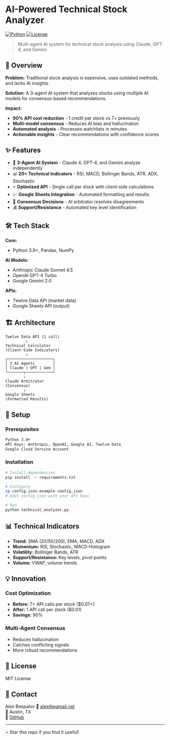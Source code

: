 # AI-Powered Technical Stock Analyzer

[![Python](https://img.shields.io/badge/Python-3.9+-blue.svg)](https://www.python.org/)
[![License](https://img.shields.io/badge/license-MIT-green.svg)](LICENSE)

> Multi-agent AI system for technical stock analysis using Claude, GPT-4, and Gemini

## 🎯 Overview

**Problem:** Traditional stock analysis is expensive, uses outdated methods, and lacks AI insights.

**Solution:** A 3-agent AI system that analyzes stocks using multiple AI models for consensus-based recommendations.

**Impact:**
- **90% API cost reduction** - 1 credit per stock vs 7+ previously
- **Multi-model consensus** - Reduces AI bias and hallucination
- **Automated analysis** - Processes watchlists in minutes
- **Actionable insights** - Clear recommendations with confidence scores

## ✨ Features

- 🤖 **3-Agent AI System** - Claude 4, GPT-4, and Gemini analyze independently
- 📊 **20+ Technical Indicators** - RSI, MACD, Bollinger Bands, ATR, ADX, Stochastic
- ⚡ **Optimized API** - Single call per stock with client-side calculations
- 📈 **Google Sheets Integration** - Automated formatting and results
- 🎯 **Consensus Decisions** - AI arbitrator resolves disagreements
- 💰 **Support/Resistance** - Automated key level identification

## 🛠️ Tech Stack

**Core:**
- Python 3.9+, Pandas, NumPy

**AI Models:**
- Anthropic Claude Sonnet 4.5
- OpenAI GPT-4 Turbo
- Google Gemini 2.0

**APIs:**
- Twelve Data API (market data)
- Google Sheets API (output)

## 🏗️ Architecture

```
Twelve Data API (1 call)
         ↓
Technical Calculator
(Client-Side Indicators)
         ↓
┌────────────────────┐
│ 3 AI Agents        │
│ Claude | GPT | Gem │
└───────┬────────────┘
        ↓
Claude Arbitrator
(Consensus)
        ↓
Google Sheets
(Formatted Results)
```

## 🚀 Setup

### Prerequisites
```bash
Python 3.9+
API Keys: Anthropic, OpenAI, Google AI, Twelve Data
Google Cloud Service Account
```

### Installation

```bash
# Install dependencies
pip install -r requirements.txt

# Configure
cp config.json.example config.json
# Edit config.json with your API keys

# Run
python technical_analyzer.py
```

## 📊 Technical Indicators

- **Trend:** SMA (20/50/200), EMA, MACD, ADX
- **Momentum:** RSI, Stochastic, MACD Histogram
- **Volatility:** Bollinger Bands, ATR
- **Support/Resistance:** Key levels, pivot points
- **Volume:** VWAP, volume trends

## 💡 Innovation

### Cost Optimization
- **Before:** 7+ API calls per stock ($0.07+)
- **After:** 1 API call per stock ($0.01)
- **Savings:** 90%

### Multi-Agent Consensus
- Reduces hallucination
- Catches conflicting signals
- More robust recommendations

## 📝 License

MIT License

## 🤝 Contact

Alex Bespalov
📧 alex@egmail.net  
📍 Austin, TX  
🐙 [GitHub](https://github.com/alexbesp18)

---

⭐ Star this repo if you find it useful!
